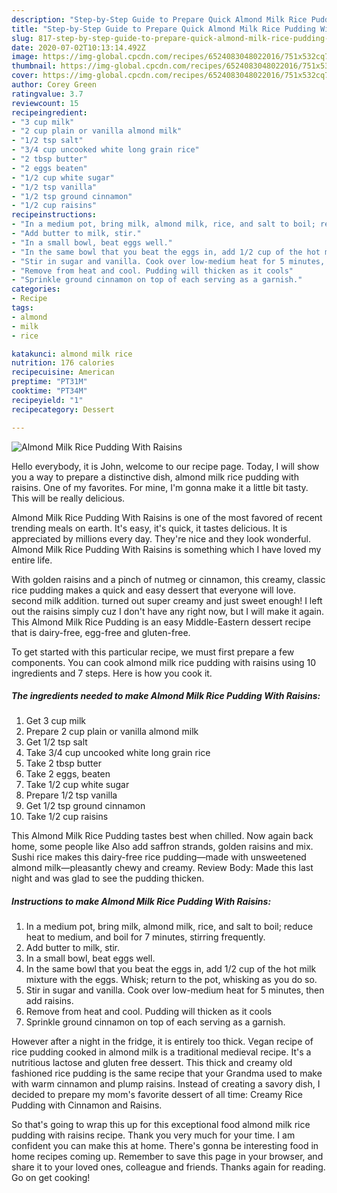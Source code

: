 ```yaml
---
description: "Step-by-Step Guide to Prepare Quick Almond Milk Rice Pudding With Raisins"
title: "Step-by-Step Guide to Prepare Quick Almond Milk Rice Pudding With Raisins"
slug: 817-step-by-step-guide-to-prepare-quick-almond-milk-rice-pudding-with-raisins
date: 2020-07-02T10:13:14.492Z
image: https://img-global.cpcdn.com/recipes/6524083048022016/751x532cq70/almond-milk-rice-pudding-with-raisins-recipe-main-photo.jpg
thumbnail: https://img-global.cpcdn.com/recipes/6524083048022016/751x532cq70/almond-milk-rice-pudding-with-raisins-recipe-main-photo.jpg
cover: https://img-global.cpcdn.com/recipes/6524083048022016/751x532cq70/almond-milk-rice-pudding-with-raisins-recipe-main-photo.jpg
author: Corey Green
ratingvalue: 3.7
reviewcount: 15
recipeingredient:
- "3 cup milk"
- "2 cup plain or vanilla almond milk"
- "1/2 tsp salt"
- "3/4 cup uncooked white long grain rice"
- "2 tbsp butter"
- "2 eggs beaten"
- "1/2 cup white sugar"
- "1/2 tsp vanilla"
- "1/2 tsp ground cinnamon"
- "1/2 cup raisins"
recipeinstructions:
- "In a medium pot, bring milk, almond milk, rice, and salt to boil; reduce heat to medium, and boil for 7 minutes, stirring frequently."
- "Add butter to milk, stir."
- "In a small bowl, beat eggs well."
- "In the same bowl that you beat the eggs in, add 1/2 cup of the hot milk mixture with the eggs. Whisk; return to the pot, whisking as you do so."
- "Stir in sugar and vanilla. Cook over low-medium heat for 5 minutes, then add raisins."
- "Remove from heat and cool. Pudding will thicken as it cools"
- "Sprinkle ground cinnamon on top of each serving as a garnish."
categories:
- Recipe
tags:
- almond
- milk
- rice

katakunci: almond milk rice 
nutrition: 176 calories
recipecuisine: American
preptime: "PT31M"
cooktime: "PT34M"
recipeyield: "1"
recipecategory: Dessert

---
```



![Almond Milk Rice Pudding With Raisins](https://img-global.cpcdn.com/recipes/6524083048022016/751x532cq70/almond-milk-rice-pudding-with-raisins-recipe-main-photo.jpg)

Hello everybody, it is John, welcome to our recipe page. Today, I will show you a way to prepare a distinctive dish, almond milk rice pudding with raisins. One of my favorites. For mine, I'm gonna make it a little bit tasty. This will be really delicious.

Almond Milk Rice Pudding With Raisins is one of the most favored of recent trending meals on earth. It's easy, it's quick, it tastes delicious. It is appreciated by millions every day. They're nice and they look wonderful. Almond Milk Rice Pudding With Raisins is something which I have loved my entire life.

With golden raisins and a pinch of nutmeg or cinnamon, this creamy, classic rice pudding makes a quick and easy dessert that everyone will love. second milk addition. turned out super creamy and just sweet enough! I left out the raisins simply cuz I don&#39;t have any right now, but I will make it again. This Almond Milk Rice Pudding is an easy Middle-Eastern dessert recipe that is dairy-free, egg-free and gluten-free.


To get started with this particular recipe, we must first prepare a few components. You can cook almond milk rice pudding with raisins using 10 ingredients and 7 steps. Here is how you cook it.

<!--inarticleads1-->

##### The ingredients needed to make Almond Milk Rice Pudding With Raisins:

1. Get 3 cup milk
1. Prepare 2 cup plain or vanilla almond milk
1. Get 1/2 tsp salt
1. Take 3/4 cup uncooked white long grain rice
1. Take 2 tbsp butter
1. Take 2 eggs, beaten
1. Take 1/2 cup white sugar
1. Prepare 1/2 tsp vanilla
1. Get 1/2 tsp ground cinnamon
1. Take 1/2 cup raisins


This Almond Milk Rice Pudding tastes best when chilled. Now again back home, some people like Also add saffron strands, golden raisins and mix. Sushi rice makes this dairy-free rice pudding—made with unsweetened almond milk—pleasantly chewy and creamy. Review Body: Made this last night and was glad to see the pudding thicken. 

<!--inarticleads2-->

##### Instructions to make Almond Milk Rice Pudding With Raisins:

1. In a medium pot, bring milk, almond milk, rice, and salt to boil; reduce heat to medium, and boil for 7 minutes, stirring frequently.
1. Add butter to milk, stir.
1. In a small bowl, beat eggs well.
1. In the same bowl that you beat the eggs in, add 1/2 cup of the hot milk mixture with the eggs. Whisk; return to the pot, whisking as you do so.
1. Stir in sugar and vanilla. Cook over low-medium heat for 5 minutes, then add raisins.
1. Remove from heat and cool. Pudding will thicken as it cools
1. Sprinkle ground cinnamon on top of each serving as a garnish.


However after a night in the fridge, it is entirely too thick. Vegan recipe of rice pudding cooked in almond milk is a traditional medieval recipe. It&#39;s a nutritious lactose and gluten free dessert. This thick and creamy old fashioned rice pudding is the same recipe that your Grandma used to make with warm cinnamon and plump raisins. Instead of creating a savory dish, I decided to prepare my mom&#39;s favorite dessert of all time: Creamy Rice Pudding with Cinnamon and Raisins. 

So that's going to wrap this up for this exceptional food almond milk rice pudding with raisins recipe. Thank you very much for your time. I am confident you can make this at home. There's gonna be interesting food in home recipes coming up. Remember to save this page in your browser, and share it to your loved ones, colleague and friends. Thanks again for reading. Go on get cooking!
